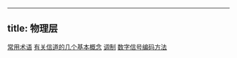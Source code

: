 
---
title: 物理层
---

[常用术语](/408/network/physical-layer-0001.md#:embed)
[有关信道的几个基本概念](/408/network/physical-layer-0002.md#:embed)
[调制](/408/network/modulation.md#:embed)
[数字信号编码方法](/408/network/encoding-method.md#:embed)
